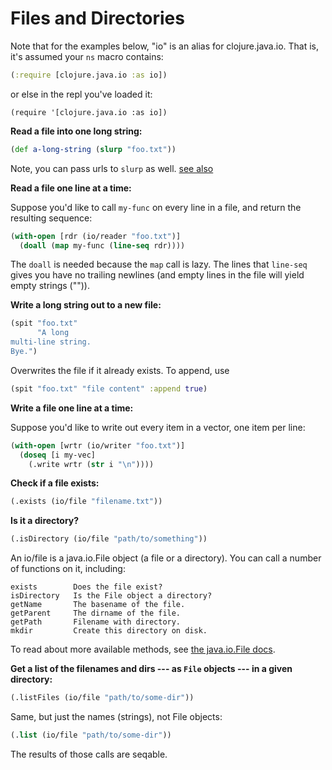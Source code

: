 # Files and Directories

Note that for the examples below, "io" is an alias for
clojure.java.io. That is, it's assumed your `ns` macro contains:

```clojure
(:require [clojure.java.io :as io])
```

or else in the repl you've loaded it:

    (require '[clojure.java.io :as io])


**Read a file into one long string:**

```clojure
(def a-long-string (slurp "foo.txt"))
```

Note, you can pass urls to `slurp` as well. [see
also](http://clojuredocs.org/clojure_core/clojure.core/slurp)


**Read a file one line at a time:**

Suppose you'd like to call `my-func` on every line in a file,
and return the resulting sequence:

```clojure
(with-open [rdr (io/reader "foo.txt")]
  (doall (map my-func (line-seq rdr))))
```

The `doall` is needed because the `map` call is lazy. The lines that
`line-seq` gives you have no trailing newlines (and empty lines in the
file will yield empty strings ("")).


**Write a long string out to a new file:**

```clojure
(spit "foo.txt"
      "A long
multi-line string.
Bye.")
```

Overwrites the file if it already exists. To append, use

```clojure
(spit "foo.txt" "file content" :append true)
```


**Write a file one line at a time:**

Suppose you'd like to write out every item in a vector, one item per
line:

```clojure
(with-open [wrtr (io/writer "foo.txt")]
  (doseq [i my-vec]
    (.write wrtr (str i "\n"))))
```


**Check if a file exists:**

```clojure
(.exists (io/file "filename.txt"))
```

**Is it a directory?**

```clojure
(.isDirectory (io/file "path/to/something"))
```

An io/file is a java.io.File object (a file or a directory). You can
call a number of functions on it, including:

    exists        Does the file exist?
    isDirectory   Is the File object a directory?
    getName       The basename of the file.
    getParent     The dirname of the file.
    getPath       Filename with directory.
    mkdir         Create this directory on disk.

To read about more available methods, see [the java.io.File
docs](http://docs.oracle.com/javase/7/docs/api/java/io/File.html).

**Get a list of the filenames and dirs --- as `File` objects --- in a
given directory:**

```clojure
(.listFiles (io/file "path/to/some-dir"))
```

Same, but just the names (strings), not File objects:

```clojure
(.list (io/file "path/to/some-dir"))
```

The results of those calls are seqable.
